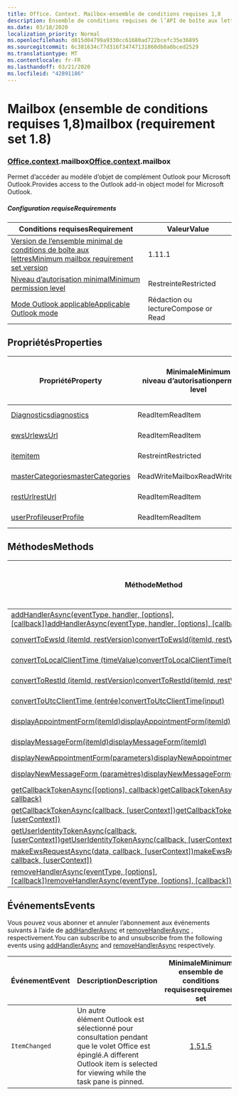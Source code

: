 ```yaml
---
title: Office. Context. Mailbox-ensemble de conditions requises 1,8
description: Ensemble de conditions requises de l’API de boîte aux lettres Outlook 1,8 du modèle objet boîte aux lettres.
ms.date: 03/18/2020
localization_priority: Normal
ms.openlocfilehash: d015d04799a9330cc61680ad722bcefc35e36895
ms.sourcegitcommit: 6c381634c77d316f34747131860db0a0bced2529
ms.translationtype: MT
ms.contentlocale: fr-FR
ms.lasthandoff: 03/21/2020
ms.locfileid: "42891186"
---
```

# <a name="mailbox-requirement-set-18"></a><span data-ttu-id="22ede-103">Mailbox (ensemble de conditions requises 1,8)</span><span class="sxs-lookup"><span data-stu-id="22ede-103">mailbox (requirement set 1.8)</span></span>

### <a name="officecontextmailbox"></a><span data-ttu-id="22ede-104">[Office](office.md)[.context](office.context.md).mailbox</span><span class="sxs-lookup"><span data-stu-id="22ede-104">[Office](office.md)[.context](office.context.md).mailbox</span></span>

<span data-ttu-id="22ede-105">Permet d’accéder au modèle d’objet de complément Outlook pour Microsoft Outlook.</span><span class="sxs-lookup"><span data-stu-id="22ede-105">Provides access to the Outlook add-in object model for Microsoft Outlook.</span></span>

##### <a name="requirements"></a><span data-ttu-id="22ede-106">Configuration requise</span><span class="sxs-lookup"><span data-stu-id="22ede-106">Requirements</span></span>

|<span data-ttu-id="22ede-107">Conditions requises</span><span class="sxs-lookup"><span data-stu-id="22ede-107">Requirement</span></span>| <span data-ttu-id="22ede-108">Valeur</span><span class="sxs-lookup"><span data-stu-id="22ede-108">Value</span></span>|
|---|---|
|[<span data-ttu-id="22ede-109">Version de l’ensemble minimal de conditions de boîte aux lettres</span><span class="sxs-lookup"><span data-stu-id="22ede-109">Minimum mailbox requirement set version</span></span>](../../requirement-sets/outlook-api-requirement-sets.md)| <span data-ttu-id="22ede-110">1.1</span><span class="sxs-lookup"><span data-stu-id="22ede-110">1.1</span></span>|
|[<span data-ttu-id="22ede-111">Niveau d’autorisation minimal</span><span class="sxs-lookup"><span data-stu-id="22ede-111">Minimum permission level</span></span>](../../../outlook/understanding-outlook-add-in-permissions.md)| <span data-ttu-id="22ede-112">Restreinte</span><span class="sxs-lookup"><span data-stu-id="22ede-112">Restricted</span></span>|
|[<span data-ttu-id="22ede-113">Mode Outlook applicable</span><span class="sxs-lookup"><span data-stu-id="22ede-113">Applicable Outlook mode</span></span>](../../../outlook/outlook-add-ins-overview.md#extension-points)| <span data-ttu-id="22ede-114">Rédaction ou lecture</span><span class="sxs-lookup"><span data-stu-id="22ede-114">Compose or Read</span></span>|

## <a name="properties"></a><span data-ttu-id="22ede-115">Propriétés</span><span class="sxs-lookup"><span data-stu-id="22ede-115">Properties</span></span>

| <span data-ttu-id="22ede-116">Propriété</span><span class="sxs-lookup"><span data-stu-id="22ede-116">Property</span></span> | <span data-ttu-id="22ede-117">Minimale</span><span class="sxs-lookup"><span data-stu-id="22ede-117">Minimum</span></span><br><span data-ttu-id="22ede-118">niveau d’autorisation</span><span class="sxs-lookup"><span data-stu-id="22ede-118">permission level</span></span> | <span data-ttu-id="22ede-119">Modes</span><span class="sxs-lookup"><span data-stu-id="22ede-119">Modes</span></span> | <span data-ttu-id="22ede-120">Type de retour</span><span class="sxs-lookup"><span data-stu-id="22ede-120">Return type</span></span> | <span data-ttu-id="22ede-121">Minimale</span><span class="sxs-lookup"><span data-stu-id="22ede-121">Minimum</span></span><br><span data-ttu-id="22ede-122">ensemble de conditions requises</span><span class="sxs-lookup"><span data-stu-id="22ede-122">requirement set</span></span> |
|---|---|---|---|:---:|
| [<span data-ttu-id="22ede-123">Diagnostics</span><span class="sxs-lookup"><span data-stu-id="22ede-123">diagnostics</span></span>](/javascript/api/outlook/office.mailbox?view=outlook-js-1.8#diagnostics) | <span data-ttu-id="22ede-124">ReadItem</span><span class="sxs-lookup"><span data-stu-id="22ede-124">ReadItem</span></span> | <span data-ttu-id="22ede-125">Composition</span><span class="sxs-lookup"><span data-stu-id="22ede-125">Compose</span></span><br><span data-ttu-id="22ede-126">Lecture</span><span class="sxs-lookup"><span data-stu-id="22ede-126">Read</span></span> | [<span data-ttu-id="22ede-127">Diagnostics</span><span class="sxs-lookup"><span data-stu-id="22ede-127">Diagnostics</span></span>](/javascript/api/outlook/office.diagnostics?view=outlook-js-1.8) | [<span data-ttu-id="22ede-128">1.1</span><span class="sxs-lookup"><span data-stu-id="22ede-128">1.1</span></span>](../requirement-set-1.1/outlook-requirement-set-1.1.md) |
| [<span data-ttu-id="22ede-129">ewsUrl</span><span class="sxs-lookup"><span data-stu-id="22ede-129">ewsUrl</span></span>](/javascript/api/outlook/office.mailbox?view=outlook-js-1.8#ewsurl) | <span data-ttu-id="22ede-130">ReadItem</span><span class="sxs-lookup"><span data-stu-id="22ede-130">ReadItem</span></span> | <span data-ttu-id="22ede-131">Composition</span><span class="sxs-lookup"><span data-stu-id="22ede-131">Compose</span></span><br><span data-ttu-id="22ede-132">Lecture</span><span class="sxs-lookup"><span data-stu-id="22ede-132">Read</span></span> | <span data-ttu-id="22ede-133">String</span><span class="sxs-lookup"><span data-stu-id="22ede-133">String</span></span> | [<span data-ttu-id="22ede-134">1.1</span><span class="sxs-lookup"><span data-stu-id="22ede-134">1.1</span></span>](../requirement-set-1.1/outlook-requirement-set-1.1.md) |
| [<span data-ttu-id="22ede-135">item</span><span class="sxs-lookup"><span data-stu-id="22ede-135">item</span></span>](office.context.mailbox.item.md) | <span data-ttu-id="22ede-136">Restreint</span><span class="sxs-lookup"><span data-stu-id="22ede-136">Restricted</span></span> | <span data-ttu-id="22ede-137">Composition</span><span class="sxs-lookup"><span data-stu-id="22ede-137">Compose</span></span><br><span data-ttu-id="22ede-138">Lecture</span><span class="sxs-lookup"><span data-stu-id="22ede-138">Read</span></span> | [<span data-ttu-id="22ede-139">Élément</span><span class="sxs-lookup"><span data-stu-id="22ede-139">Item</span></span>](/javascript/api/outlook/office.item?view=outlook-js-1.8) | [<span data-ttu-id="22ede-140">1.1</span><span class="sxs-lookup"><span data-stu-id="22ede-140">1.1</span></span>](../requirement-set-1.1/outlook-requirement-set-1.1.md) |
| [<span data-ttu-id="22ede-141">masterCategories</span><span class="sxs-lookup"><span data-stu-id="22ede-141">masterCategories</span></span>](/javascript/api/outlook/office.mailbox?view=outlook-js-1.8#mastercategories) | <span data-ttu-id="22ede-142">ReadWriteMailbox</span><span class="sxs-lookup"><span data-stu-id="22ede-142">ReadWriteMailbox</span></span> | <span data-ttu-id="22ede-143">Composition</span><span class="sxs-lookup"><span data-stu-id="22ede-143">Compose</span></span><br><span data-ttu-id="22ede-144">Lecture</span><span class="sxs-lookup"><span data-stu-id="22ede-144">Read</span></span> | [<span data-ttu-id="22ede-145">Catégoriesmaître</span><span class="sxs-lookup"><span data-stu-id="22ede-145">MasterCategories</span></span>](/javascript/api/outlook/office.mastercategories?view=outlook-js-1.8) | [<span data-ttu-id="22ede-146">1,8</span><span class="sxs-lookup"><span data-stu-id="22ede-146">1.8</span></span>](../requirement-set-1.8/outlook-requirement-set-1.8.md) |
| [<span data-ttu-id="22ede-147">restUrl</span><span class="sxs-lookup"><span data-stu-id="22ede-147">restUrl</span></span>](/javascript/api/outlook/office.mailbox?view=outlook-js-1.8#resturl) | <span data-ttu-id="22ede-148">ReadItem</span><span class="sxs-lookup"><span data-stu-id="22ede-148">ReadItem</span></span> | <span data-ttu-id="22ede-149">Composition</span><span class="sxs-lookup"><span data-stu-id="22ede-149">Compose</span></span><br><span data-ttu-id="22ede-150">Lecture</span><span class="sxs-lookup"><span data-stu-id="22ede-150">Read</span></span> | <span data-ttu-id="22ede-151">String</span><span class="sxs-lookup"><span data-stu-id="22ede-151">String</span></span> | [<span data-ttu-id="22ede-152">1,5</span><span class="sxs-lookup"><span data-stu-id="22ede-152">1.5</span></span>](../requirement-set-1.5/outlook-requirement-set-1.5.md) |
| [<span data-ttu-id="22ede-153">userProfile</span><span class="sxs-lookup"><span data-stu-id="22ede-153">userProfile</span></span>](/javascript/api/outlook/office.mailbox?view=outlook-js-1.8#userprofile) | <span data-ttu-id="22ede-154">ReadItem</span><span class="sxs-lookup"><span data-stu-id="22ede-154">ReadItem</span></span> | <span data-ttu-id="22ede-155">Composition</span><span class="sxs-lookup"><span data-stu-id="22ede-155">Compose</span></span><br><span data-ttu-id="22ede-156">Lecture</span><span class="sxs-lookup"><span data-stu-id="22ede-156">Read</span></span> | [<span data-ttu-id="22ede-157">Profil</span><span class="sxs-lookup"><span data-stu-id="22ede-157">UserProfile</span></span>](/javascript/api/outlook/office.userprofile?view=outlook-js-1.8) | [<span data-ttu-id="22ede-158">1.1</span><span class="sxs-lookup"><span data-stu-id="22ede-158">1.1</span></span>](../requirement-set-1.1/outlook-requirement-set-1.1.md) |

## <a name="methods"></a><span data-ttu-id="22ede-159">Méthodes</span><span class="sxs-lookup"><span data-stu-id="22ede-159">Methods</span></span>

| <span data-ttu-id="22ede-160">Méthode</span><span class="sxs-lookup"><span data-stu-id="22ede-160">Method</span></span> | <span data-ttu-id="22ede-161">Minimale</span><span class="sxs-lookup"><span data-stu-id="22ede-161">Minimum</span></span><br><span data-ttu-id="22ede-162">niveau d’autorisation</span><span class="sxs-lookup"><span data-stu-id="22ede-162">permission level</span></span> | <span data-ttu-id="22ede-163">Modes</span><span class="sxs-lookup"><span data-stu-id="22ede-163">Modes</span></span> | <span data-ttu-id="22ede-164">Minimale</span><span class="sxs-lookup"><span data-stu-id="22ede-164">Minimum</span></span><br><span data-ttu-id="22ede-165">ensemble de conditions requises</span><span class="sxs-lookup"><span data-stu-id="22ede-165">requirement set</span></span> |
|---|---|---|:---:|
| <span data-ttu-id="22ede-166">[addHandlerAsync(eventType, handler, [options], [callback])](/javascript/api/outlook/office.mailbox?view=outlook-js-1.8#addhandlerasync-eventtype--handler--options--callback-)</span><span class="sxs-lookup"><span data-stu-id="22ede-166">[addHandlerAsync(eventType, handler, [options], [callback])](/javascript/api/outlook/office.mailbox?view=outlook-js-1.8#addhandlerasync-eventtype--handler--options--callback-)</span></span> | <span data-ttu-id="22ede-167">ReadItem</span><span class="sxs-lookup"><span data-stu-id="22ede-167">ReadItem</span></span> | <span data-ttu-id="22ede-168">Composition</span><span class="sxs-lookup"><span data-stu-id="22ede-168">Compose</span></span><br><span data-ttu-id="22ede-169">Lecture</span><span class="sxs-lookup"><span data-stu-id="22ede-169">Read</span></span> | [<span data-ttu-id="22ede-170">1,5</span><span class="sxs-lookup"><span data-stu-id="22ede-170">1.5</span></span>](../requirement-set-1.5/outlook-requirement-set-1.5.md) |
| [<span data-ttu-id="22ede-171">convertToEwsId (itemId, restVersion)</span><span class="sxs-lookup"><span data-stu-id="22ede-171">convertToEwsId(itemId, restVersion)</span></span>](/javascript/api/outlook/office.mailbox?view=outlook-js-1.8#converttoewsid-itemid--restversion-) | <span data-ttu-id="22ede-172">Restreint</span><span class="sxs-lookup"><span data-stu-id="22ede-172">Restricted</span></span> | <span data-ttu-id="22ede-173">Composition</span><span class="sxs-lookup"><span data-stu-id="22ede-173">Compose</span></span><br><span data-ttu-id="22ede-174">Lecture</span><span class="sxs-lookup"><span data-stu-id="22ede-174">Read</span></span> | [<span data-ttu-id="22ede-175">1.3</span><span class="sxs-lookup"><span data-stu-id="22ede-175">1.3</span></span>](../requirement-set-1.3/outlook-requirement-set-1.3.md) |
| [<span data-ttu-id="22ede-176">convertToLocalClientTime (timeValue)</span><span class="sxs-lookup"><span data-stu-id="22ede-176">convertToLocalClientTime(timeValue)</span></span>](/javascript/api/outlook/office.mailbox?view=outlook-js-1.8#converttolocalclienttime-timevalue-) | <span data-ttu-id="22ede-177">ReadItem</span><span class="sxs-lookup"><span data-stu-id="22ede-177">ReadItem</span></span> | <span data-ttu-id="22ede-178">Composition</span><span class="sxs-lookup"><span data-stu-id="22ede-178">Compose</span></span><br><span data-ttu-id="22ede-179">Lecture</span><span class="sxs-lookup"><span data-stu-id="22ede-179">Read</span></span> | [<span data-ttu-id="22ede-180">1.1</span><span class="sxs-lookup"><span data-stu-id="22ede-180">1.1</span></span>](../requirement-set-1.1/outlook-requirement-set-1.1.md) |
| [<span data-ttu-id="22ede-181">convertToRestId (itemId, restVersion)</span><span class="sxs-lookup"><span data-stu-id="22ede-181">convertToRestId(itemId, restVersion)</span></span>](/javascript/api/outlook/office.mailbox?view=outlook-js-1.8#converttorestid-itemid--restversion-) | <span data-ttu-id="22ede-182">Restreint</span><span class="sxs-lookup"><span data-stu-id="22ede-182">Restricted</span></span> | <span data-ttu-id="22ede-183">Composition</span><span class="sxs-lookup"><span data-stu-id="22ede-183">Compose</span></span><br><span data-ttu-id="22ede-184">Lecture</span><span class="sxs-lookup"><span data-stu-id="22ede-184">Read</span></span> | [<span data-ttu-id="22ede-185">1.3</span><span class="sxs-lookup"><span data-stu-id="22ede-185">1.3</span></span>](../requirement-set-1.3/outlook-requirement-set-1.3.md) |
| [<span data-ttu-id="22ede-186">convertToUtcClientTime (entrée)</span><span class="sxs-lookup"><span data-stu-id="22ede-186">convertToUtcClientTime(input)</span></span>](/javascript/api/outlook/office.mailbox?view=outlook-js-1.8#converttoutcclienttime-input-) | <span data-ttu-id="22ede-187">ReadItem</span><span class="sxs-lookup"><span data-stu-id="22ede-187">ReadItem</span></span> | <span data-ttu-id="22ede-188">Composition</span><span class="sxs-lookup"><span data-stu-id="22ede-188">Compose</span></span><br><span data-ttu-id="22ede-189">Lecture</span><span class="sxs-lookup"><span data-stu-id="22ede-189">Read</span></span> | [<span data-ttu-id="22ede-190">1.1</span><span class="sxs-lookup"><span data-stu-id="22ede-190">1.1</span></span>](../requirement-set-1.1/outlook-requirement-set-1.1.md) |
| [<span data-ttu-id="22ede-191">displayAppointmentForm(itemId)</span><span class="sxs-lookup"><span data-stu-id="22ede-191">displayAppointmentForm(itemId)</span></span>](/javascript/api/outlook/office.mailbox?view=outlook-js-1.8#displayappointmentform-itemid-) | <span data-ttu-id="22ede-192">ReadItem</span><span class="sxs-lookup"><span data-stu-id="22ede-192">ReadItem</span></span> | <span data-ttu-id="22ede-193">Composition</span><span class="sxs-lookup"><span data-stu-id="22ede-193">Compose</span></span><br><span data-ttu-id="22ede-194">Lecture</span><span class="sxs-lookup"><span data-stu-id="22ede-194">Read</span></span> | [<span data-ttu-id="22ede-195">1.1</span><span class="sxs-lookup"><span data-stu-id="22ede-195">1.1</span></span>](../requirement-set-1.1/outlook-requirement-set-1.1.md) |
| [<span data-ttu-id="22ede-196">displayMessageForm(itemId)</span><span class="sxs-lookup"><span data-stu-id="22ede-196">displayMessageForm(itemId)</span></span>](/javascript/api/outlook/office.mailbox?view=outlook-js-1.8#displaymessageform-itemid-) | <span data-ttu-id="22ede-197">ReadItem</span><span class="sxs-lookup"><span data-stu-id="22ede-197">ReadItem</span></span> | <span data-ttu-id="22ede-198">Composition</span><span class="sxs-lookup"><span data-stu-id="22ede-198">Compose</span></span><br><span data-ttu-id="22ede-199">Lecture</span><span class="sxs-lookup"><span data-stu-id="22ede-199">Read</span></span> | [<span data-ttu-id="22ede-200">1.1</span><span class="sxs-lookup"><span data-stu-id="22ede-200">1.1</span></span>](../requirement-set-1.1/outlook-requirement-set-1.1.md) |
| [<span data-ttu-id="22ede-201">displayNewAppointmentForm(parameters)</span><span class="sxs-lookup"><span data-stu-id="22ede-201">displayNewAppointmentForm(parameters)</span></span>](/javascript/api/outlook/office.mailbox?view=outlook-js-1.8#displaynewappointmentform-parameters-) | <span data-ttu-id="22ede-202">ReadItem</span><span class="sxs-lookup"><span data-stu-id="22ede-202">ReadItem</span></span> | <span data-ttu-id="22ede-203">Lecture</span><span class="sxs-lookup"><span data-stu-id="22ede-203">Read</span></span> | [<span data-ttu-id="22ede-204">1.1</span><span class="sxs-lookup"><span data-stu-id="22ede-204">1.1</span></span>](../requirement-set-1.1/outlook-requirement-set-1.1.md) |
| [<span data-ttu-id="22ede-205">displayNewMessageForm (paramètres)</span><span class="sxs-lookup"><span data-stu-id="22ede-205">displayNewMessageForm(parameters)</span></span>](/javascript/api/outlook/office.mailbox?view=outlook-js-1.8#displaynewmessageform-parameters-) | <span data-ttu-id="22ede-206">ReadItem</span><span class="sxs-lookup"><span data-stu-id="22ede-206">ReadItem</span></span> | <span data-ttu-id="22ede-207">Composition</span><span class="sxs-lookup"><span data-stu-id="22ede-207">Compose</span></span><br><span data-ttu-id="22ede-208">Lecture</span><span class="sxs-lookup"><span data-stu-id="22ede-208">Read</span></span> | [<span data-ttu-id="22ede-209">1,6</span><span class="sxs-lookup"><span data-stu-id="22ede-209">1.6</span></span>](../requirement-set-1.6/outlook-requirement-set-1.6.md) |
| <span data-ttu-id="22ede-210">[getCallbackTokenAsync([options], callback)](/javascript/api/outlook/office.mailbox?view=outlook-js-1.8#getcallbacktokenasync-options--callback-)</span><span class="sxs-lookup"><span data-stu-id="22ede-210">[getCallbackTokenAsync([options], callback)](/javascript/api/outlook/office.mailbox?view=outlook-js-1.8#getcallbacktokenasync-options--callback-)</span></span> | <span data-ttu-id="22ede-211">ReadItem</span><span class="sxs-lookup"><span data-stu-id="22ede-211">ReadItem</span></span> | <span data-ttu-id="22ede-212">Composition</span><span class="sxs-lookup"><span data-stu-id="22ede-212">Compose</span></span><br><span data-ttu-id="22ede-213">Lecture</span><span class="sxs-lookup"><span data-stu-id="22ede-213">Read</span></span> | [<span data-ttu-id="22ede-214">1,5</span><span class="sxs-lookup"><span data-stu-id="22ede-214">1.5</span></span>](../requirement-set-1.5/outlook-requirement-set-1.5.md) |
| <span data-ttu-id="22ede-215">[getCallbackTokenAsync(callback, [userContext])](/javascript/api/outlook/office.mailbox?view=outlook-js-1.8#getcallbacktokenasync-callback--usercontext-)</span><span class="sxs-lookup"><span data-stu-id="22ede-215">[getCallbackTokenAsync(callback, [userContext])](/javascript/api/outlook/office.mailbox?view=outlook-js-1.8#getcallbacktokenasync-callback--usercontext-)</span></span> | <span data-ttu-id="22ede-216">ReadItem</span><span class="sxs-lookup"><span data-stu-id="22ede-216">ReadItem</span></span> | <span data-ttu-id="22ede-217">Composition</span><span class="sxs-lookup"><span data-stu-id="22ede-217">Compose</span></span><br><span data-ttu-id="22ede-218">Lecture</span><span class="sxs-lookup"><span data-stu-id="22ede-218">Read</span></span> | [<span data-ttu-id="22ede-219">1.3</span><span class="sxs-lookup"><span data-stu-id="22ede-219">1.3</span></span>](../requirement-set-1.3/outlook-requirement-set-1.3.md)<br>[<span data-ttu-id="22ede-220">1.1</span><span class="sxs-lookup"><span data-stu-id="22ede-220">1.1</span></span>](../requirement-set-1.1/outlook-requirement-set-1.1.md) |
| <span data-ttu-id="22ede-221">[getUserIdentityTokenAsync(callback, [userContext])](/javascript/api/outlook/office.mailbox?view=outlook-js-1.8#getuseridentitytokenasync-callback--usercontext-)</span><span class="sxs-lookup"><span data-stu-id="22ede-221">[getUserIdentityTokenAsync(callback, [userContext])](/javascript/api/outlook/office.mailbox?view=outlook-js-1.8#getuseridentitytokenasync-callback--usercontext-)</span></span> | <span data-ttu-id="22ede-222">ReadItem</span><span class="sxs-lookup"><span data-stu-id="22ede-222">ReadItem</span></span> | <span data-ttu-id="22ede-223">Composition</span><span class="sxs-lookup"><span data-stu-id="22ede-223">Compose</span></span><br><span data-ttu-id="22ede-224">Lecture</span><span class="sxs-lookup"><span data-stu-id="22ede-224">Read</span></span> | [<span data-ttu-id="22ede-225">1.1</span><span class="sxs-lookup"><span data-stu-id="22ede-225">1.1</span></span>](../requirement-set-1.1/outlook-requirement-set-1.1.md) |
| <span data-ttu-id="22ede-226">[makeEwsRequestAsync(data, callback, [userContext])](/javascript/api/outlook/office.mailbox?view=outlook-js-1.8#makeewsrequestasync-data--callback--usercontext-)</span><span class="sxs-lookup"><span data-stu-id="22ede-226">[makeEwsRequestAsync(data, callback, [userContext])](/javascript/api/outlook/office.mailbox?view=outlook-js-1.8#makeewsrequestasync-data--callback--usercontext-)</span></span> | <span data-ttu-id="22ede-227">ReadWriteMailbox</span><span class="sxs-lookup"><span data-stu-id="22ede-227">ReadWriteMailbox</span></span> | <span data-ttu-id="22ede-228">Composition</span><span class="sxs-lookup"><span data-stu-id="22ede-228">Compose</span></span><br><span data-ttu-id="22ede-229">Lecture</span><span class="sxs-lookup"><span data-stu-id="22ede-229">Read</span></span> | [<span data-ttu-id="22ede-230">1.1</span><span class="sxs-lookup"><span data-stu-id="22ede-230">1.1</span></span>](../requirement-set-1.1/outlook-requirement-set-1.1.md) |
| <span data-ttu-id="22ede-231">[removeHandlerAsync(eventType, [options], [callback])](/javascript/api/outlook/office.mailbox?view=outlook-js-1.8#removehandlerasync-eventtype--options--callback-)</span><span class="sxs-lookup"><span data-stu-id="22ede-231">[removeHandlerAsync(eventType, [options], [callback])](/javascript/api/outlook/office.mailbox?view=outlook-js-1.8#removehandlerasync-eventtype--options--callback-)</span></span> | <span data-ttu-id="22ede-232">ReadItem</span><span class="sxs-lookup"><span data-stu-id="22ede-232">ReadItem</span></span> | <span data-ttu-id="22ede-233">Composition</span><span class="sxs-lookup"><span data-stu-id="22ede-233">Compose</span></span><br><span data-ttu-id="22ede-234">Lecture</span><span class="sxs-lookup"><span data-stu-id="22ede-234">Read</span></span> | [<span data-ttu-id="22ede-235">1,5</span><span class="sxs-lookup"><span data-stu-id="22ede-235">1.5</span></span>](../requirement-set-1.5/outlook-requirement-set-1.5.md) |

## <a name="events"></a><span data-ttu-id="22ede-236">Événements</span><span class="sxs-lookup"><span data-stu-id="22ede-236">Events</span></span>

<span data-ttu-id="22ede-237">Vous pouvez vous abonner et annuler l’abonnement aux événements suivants à l’aide de [addHandlerAsync](/javascript/api/outlook/office.mailbox?view=outlook-js-1.8#addhandlerasync-eventtype--handler--options--callback-) et [removeHandlerAsync](/javascript/api/outlook/office.mailbox?view=outlook-js-1.8#removehandlerasync-eventtype--options--callback-) , respectivement.</span><span class="sxs-lookup"><span data-stu-id="22ede-237">You can subscribe to and unsubscribe from the following events using [addHandlerAsync](/javascript/api/outlook/office.mailbox?view=outlook-js-1.8#addhandlerasync-eventtype--handler--options--callback-) and [removeHandlerAsync](/javascript/api/outlook/office.mailbox?view=outlook-js-1.8#removehandlerasync-eventtype--options--callback-) respectively.</span></span>

| <span data-ttu-id="22ede-238">Événement</span><span class="sxs-lookup"><span data-stu-id="22ede-238">Event</span></span> | <span data-ttu-id="22ede-239">Description</span><span class="sxs-lookup"><span data-stu-id="22ede-239">Description</span></span> | <span data-ttu-id="22ede-240">Minimale</span><span class="sxs-lookup"><span data-stu-id="22ede-240">Minimum</span></span><br><span data-ttu-id="22ede-241">ensemble de conditions requises</span><span class="sxs-lookup"><span data-stu-id="22ede-241">requirement set</span></span> |
|---|---|:---:|
|`ItemChanged`| <span data-ttu-id="22ede-242">Un autre élément Outlook est sélectionné pour consultation pendant que le volet Office est épinglé.</span><span class="sxs-lookup"><span data-stu-id="22ede-242">A different Outlook item is selected for viewing while the task pane is pinned.</span></span> | [<span data-ttu-id="22ede-243">1,5</span><span class="sxs-lookup"><span data-stu-id="22ede-243">1.5</span></span>](../requirement-set-1.5/outlook-requirement-set-1.5.md) |
